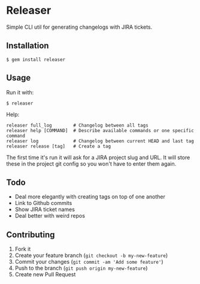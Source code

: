# Releaser

Simple CLI util for generating changelogs with JIRA tickets.

## Installation

    $ gem install releaser

## Usage

Run it with:

    $ releaser

Help:

    releaser full_log        # Changelog between all tags
    releaser help [COMMAND]  # Describe available commands or one specific command
    releaser log             # Changelog between current HEAD and last tag
    releaser release [tag]   # Create a tag

The first time it's run it will ask for a JIRA project slug and URL. It will store these in the project git config so you won't have to enter them again.

## Todo

- Deal more elegantly with creating tags on top of one another
- Link to Github commits
- Show JIRA ticket names
- Deal better with weird repos

## Contributing

1. Fork it
2. Create your feature branch (`git checkout -b my-new-feature`)
3. Commit your changes (`git commit -am 'Add some feature'`)
4. Push to the branch (`git push origin my-new-feature`)
5. Create new Pull Request
